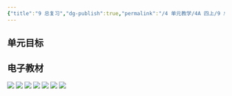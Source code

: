 ```yaml
---
{"title":"9 总复习","dg-publish":true,"permalink":"/4 单元教学/4A 四上/9 总复习/","dgPassFrontmatter":true,"noteIcon":""}
---
```



## 单元目标


## 电子教材

<p class="grid-4">
	<img loading="lazy" decoding="async" src="https://book.pep.com.cn/1221001401141/files/mobile/115.jpg">
	<img loading="lazy" decoding="async" src="https://book.pep.com.cn/1221001401141/files/mobile/116.jpg">
	<img loading="lazy" decoding="async" src="https://book.pep.com.cn/1221001401141/files/mobile/117.jpg">
	<img loading="lazy" decoding="async" src="https://book.pep.com.cn/1221001401141/files/mobile/118.jpg">
	<img loading="lazy" decoding="async" src="https://book.pep.com.cn/1221001401141/files/mobile/119.jpg">
	<img loading="lazy" decoding="async" src="https://book.pep.com.cn/1221001401141/files/mobile/120.jpg">
	<img loading="lazy" decoding="async" src="https://book.pep.com.cn/1221001401141/files/mobile/121.jpg">
</p>
